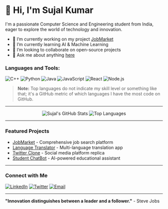 # 👋 Hi, I'm Sujal Kumar

I'm a passionate Computer Science and Engineering student from India, eager to explore the world of technology and innovation.

- 🌱 I’m currently working on my project [JobMarket](https://github.com/sundalsujal92/JobMarket)
- 🔭 I’m currently learning AI & Machine Learning
- 👯 I’m looking to collaborate on open-source projects
- 💬 Ask me about anything [here](mailto:your.email@example.com)

### Languages and Tools:

![C++](https://img.shields.io/badge/-C++-00599C?style=flat-square&logo=c%2B%2B)
![Python](https://img.shields.io/badge/-Python-3776AB?style=flat-square&logo=python)
![Java](https://img.shields.io/badge/-Java-ED8B00?style=flat-square&logo=java)
![JavaScript](https://img.shields.io/badge/-JavaScript-F7DF1E?style=flat-square&logo=javascript)
![React](https://img.shields.io/badge/-React-61DAFB?style=flat-square&logo=react)
![Node.js](https://img.shields.io/badge/-Node.js-339933?style=flat-square&logo=nodedotjs)

> **Note:** Top languages do not indicate my skill level or something like that; it's a GitHub metric of which languages I have the most code on GitHub.

---

<p align="center">
  <img src="https://github-readme-stats.vercel.app/api?username=sundalsujal92&show_icons=true&theme=radical" alt="Sujal's GitHub Stats" />
  <img src="https://github-readme-stats.vercel.app/api/top-langs/?username=sundalsujal92&layout=compact&theme=radical" alt="Top Languages" />
</p>

---

### Featured Projects

- [JobMarket](https://github.com/sundalsujal92/JobMarket) - Comprehensive job search platform
- [Language Translator](https://github.com/sundalsujal92/Language-Translator) - Multi-language translation app
- [Twitter Clone](https://github.com/sundalsujal92/Twitter-Clone) - Social media platform replica
- [Student ChatBot](https://github.com/sundalsujal92/Student-ChatBot) - AI-powered educational assistant

---

### Connect with Me

[![LinkedIn](https://img.shields.io/badge/LinkedIn-Connect-blue?style=flat-square&logo=linkedin)](https://www.linkedin.com/in/sujal-kumar-4ab153227/)
[![Twitter](https://img.shields.io/badge/Twitter-Follow-1DA1F2?style=flat-square&logo=twitter)](https://twitter.com/sujalkumar_3815)
[![Email](https://img.shields.io/badge/Email-Contact%20Me-D14836?style=flat-square&logo=gmail)](mailto:your.email@example.com)

---

**"Innovation distinguishes between a leader and a follower."** - Steve Jobs
